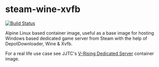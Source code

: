 # steam-wine-xvfb
[![Build Status](https://cloud.drone.io/api/badges/JJTC-Containers/steam-wine-xvfb/status.svg)](https://cloud.drone.io/JJTC-Containers/steam-wine-xvfb)

Alpine Linux based container image, useful as a base image for hosting Windows based dedicated game server from Steam with the help of DepotDownloader, Wine & Xvfb.

For a real life use case see JJTC's [V-Rising Dedicated Server](https://github.com/jjtc-containers/v-rising-dedicated-server) container image.
